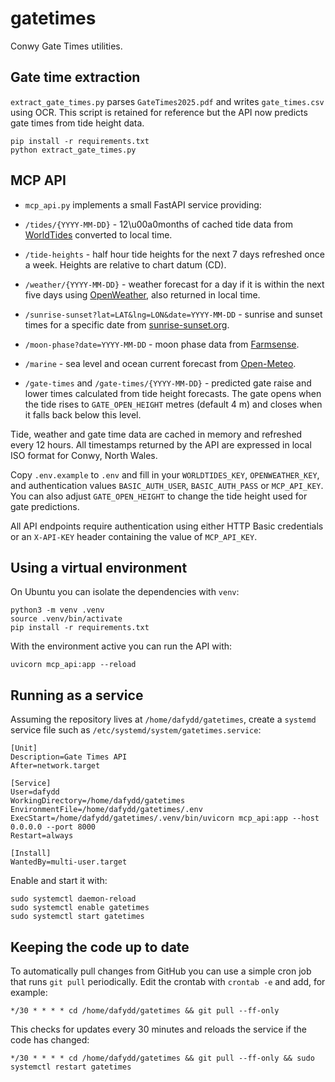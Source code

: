 # gatetimes

Conwy Gate Times utilities.

## Gate time extraction

`extract_gate_times.py` parses `GateTimes2025.pdf` and writes `gate_times.csv`
using OCR.  This script is retained for reference but the API now predicts gate
times from tide height data.

```
pip install -r requirements.txt
python extract_gate_times.py
```

## MCP API

- `mcp_api.py` implements a small FastAPI service providing:

- `/tides/{YYYY-MM-DD}` - 12\u00a0months of cached tide data from
  [WorldTides](https://www.worldtides.info/apidocs) converted to local time.
- `/tide-heights` - half hour tide heights for the next 7 days refreshed once a
  week. Heights are relative to chart datum (CD).
- `/weather/{YYYY-MM-DD}` - weather forecast for a day if it is within the next
  five days using [OpenWeather](https://openweathermap.org/api/one-call-3), also
  returned in local time.
- `/sunrise-sunset?lat=LAT&lng=LON&date=YYYY-MM-DD` - sunrise and sunset times
  for a specific date from [sunrise-sunset.org](https://sunrise-sunset.org/api).
- `/moon-phase?date=YYYY-MM-DD` - moon phase data from
  [Farmsense](https://api.farmsense.net/v1/moonphases/).
- `/marine` - sea level and ocean current forecast from
  [Open-Meteo](https://open-meteo.com/).
- `/gate-times` and `/gate-times/{YYYY-MM-DD}` - predicted gate raise and lower
  times calculated from tide height forecasts. The gate opens when the tide
  rises to `GATE_OPEN_HEIGHT` metres (default 4&nbsp;m) and closes when it falls
  back below this level.


Tide, weather and gate time data are cached in memory and refreshed every
12&nbsp;hours. All timestamps returned by the API are expressed in local ISO
format for Conwy, North Wales.


Copy `.env.example` to `.env` and fill in your `WORLDTIDES_KEY`,
`OPENWEATHER_KEY`, and authentication values `BASIC_AUTH_USER`,
`BASIC_AUTH_PASS` or `MCP_API_KEY`. You can also adjust
`GATE_OPEN_HEIGHT` to change the tide height used for gate predictions.

All API endpoints require authentication using either HTTP Basic credentials or
an `X-API-KEY` header containing the value of `MCP_API_KEY`.

## Using a virtual environment

On Ubuntu you can isolate the dependencies with `venv`:

```
python3 -m venv .venv
source .venv/bin/activate
pip install -r requirements.txt
```

With the environment active you can run the API with:

```
uvicorn mcp_api:app --reload
```

## Running as a service

Assuming the repository lives at `/home/dafydd/gatetimes`, create a
`systemd` service file such as `/etc/systemd/system/gatetimes.service`:

```
[Unit]
Description=Gate Times API
After=network.target

[Service]
User=dafydd
WorkingDirectory=/home/dafydd/gatetimes
EnvironmentFile=/home/dafydd/gatetimes/.env
ExecStart=/home/dafydd/gatetimes/.venv/bin/uvicorn mcp_api:app --host 0.0.0.0 --port 8000
Restart=always

[Install]
WantedBy=multi-user.target
```

Enable and start it with:

```
sudo systemctl daemon-reload
sudo systemctl enable gatetimes
sudo systemctl start gatetimes
```

## Keeping the code up to date

To automatically pull changes from GitHub you can use a simple cron job that
runs `git pull` periodically.  Edit the crontab with `crontab -e` and add, for
example:

```
*/30 * * * * cd /home/dafydd/gatetimes && git pull --ff-only
```

This checks for updates every 30 minutes and reloads the service if the code has
changed:

```
*/30 * * * * cd /home/dafydd/gatetimes && git pull --ff-only && sudo systemctl restart gatetimes
```
